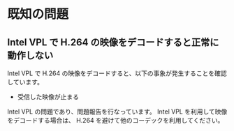 # 既知の問題

## Intel VPL で H.264 の映像をデコードすると正常に動作しない

Intel VPL で H.264 の映像をデコードすると、以下の事象が発生することを確認しています。

- 受信した映像が止まる

Intel VPL の問題であり、問題報告を行なっています。
Intel VPL を利用して映像をデコードする場合は、 H.264 を避けて他のコーデックを利用してください。